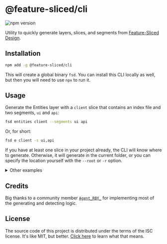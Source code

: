 # @feature-sliced/cli

![npm version](https://img.shields.io/npm/v/@feature-sliced/cli)

Utility to quickly generate layers, slices, and segments from [Feature-Sliced Design](https://feature-sliced.design).

## Installation

```bash
npm add -g @feature-sliced/cli
```

This will create a global binary `fsd`. You can install this CLI locally as well, but then you will need to use `npx` to run it.

## Usage

Generate the Entities layer with a `client` slice that contains an index file and two segments, `ui` and `api`:

```bash
fsd entities client --segments ui api
```

Or, for short:

```bash
fsd e client -s ui,api
```

If you have at least one slice in your project already, the CLI will know where to generate. Otherwise, it will generate in the current folder, or you can specify the location yourself with the `--root` or `-r` option.

<details><summary>Other examples</summary>

- Generate the Widgets layer with a `bottom-bar` slice that has an index file and segments `ui` and `api` in the `src/` folder:

  ```bash
  fsd w bottom-bar -s ui api -r src
  fsd widget bottom-bar -s ui,api -r src
  fsd widgets bottom-bar --segments ui,api -r src
  ```

  Produces:

  - `src/widgets/bottom-bar/index.(js|ts)` (depending on your project)
  - `src/widgets/bottom-bar/ui/`
  - `src/widgets/bottom-bar/api/`

- Generate the Features layer with a slice `employee/employee-record` inside a slice group `employee`:

  ```bash
  fsd f employee/employee-record
  fsd feat employee/employee-record
  ```

  In a detected FSD root or current folder, produces:

  - `features/employee/employee-record/index.(js|ts)` (depending on your project)

- Generate the Entities layer with a `user` slice inside the `src/lib` folder, creating it if necessary:

  ```bash
  fsd e user -r ./src/lib
  fsd entity user --root ./src/lib
  ```

  Produces:

  - `src/lib/entities/user/index.(js|ts)` (depending on your project)

- Generate the Pages layer with slices `edit-note` and `note-list`, each containing segments `ui` and `api`:

  ```bash
  fsd p edit-note note-list -s ui, api
  fsd page edit-note, note-list -s ui api
  ```

  In a detected FSD root or current folder, produces:

  - `pages/edit-note/index.(js|ts)` (depending on your project)
  - `pages/edit-note/ui/`
  - `pages/edit-note/api/`
  - `pages/note-list/index.(js|ts)`
  - `pages/note-list/ui/`
  - `pages/note-list/api/`

- Generate the Shared layer with segments `ui` and `api` and an index file for each segment:

  ```
  fsd s ui api
  fsd s -s ui api
  fsd shared ui -s api
  ```

  In a detected FSD root or current folder, produces:

  - `shared/ui/index.(js|ts)`
  - `shared/api/index.(js|ts)`

</details>

## Credits

Big thanks to a community member [`Agent_RBY_`](https://github.com/AgentRBY) for implementing most of the generating and detecting logic.

## License

The source code of this project is distributed under the terms of the ISC license. It's like MIT, but better. [Click here](https://choosealicense.com/licenses/isc/) to learn what that means.
